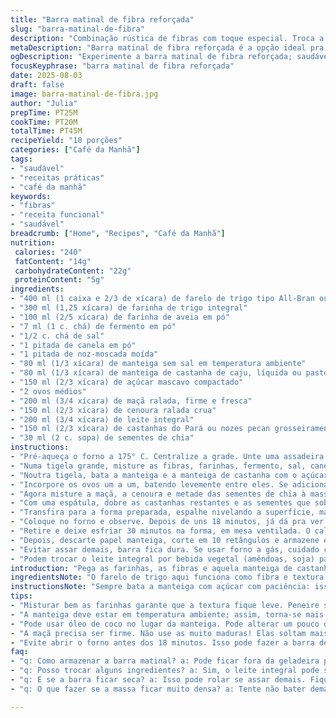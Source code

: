 ```yaml
---
title: "Barra matinal de fibra reforçada"
slug: "barra-matinal-de-fibra"
description: "Combinação rústica de fibras com toque especial. Troca a farinha comum por integral e o leite em pó por farinha de aveia. Adiciona sementes de chia pra dar liga e bolso proteico. Textura crocante das nozes casas com o frescor úmido da cenoura e da maçã. Fermento sutil, quase escondido. Doce na medida do troco, sem grudar. Ideal pra quem curte café da manhã funcional, rápido, sem firula. Conserva fácil, segura um pouco no congelador. Mistura fácil. Panela pra usar, não criar. Sabe aquele cheirinho da infância? Tá ali, só que com um quê de adulto esperto."
metaDescription: "Barra matinal de fibra reforçada é a opção ideal pra um café da manhã nutritivo e prático, cheio de sabores e texturas."
ogDescription: "Experimente a barra matinal de fibra reforçada; saudável e deliciosa, perfeita pra quem busca uma refeição rápida e funcional."
focusKeyphrase: "barra matinal de fibra reforçada"
date: 2025-08-03
draft: false
image: barra-matinal-de-fibra.jpg
author: "Julia"
prepTime: PT25M
cookTime: PT20M
totalTime: PT45M
recipeYield: "10 porções"
categories: ["Café da Manhã"]
tags:
- "saudável"
- "receitas práticas"
- "café da manhã"
keywords:
- "fibras"
- "receita funcional"
- "saudável"
breadcrumb: ["Home", "Recipes", "Café da Manhã"]
nutrition: 
 calories: "240"
 fatContent: "14g"
 carbohydrateContent: "22g"
 proteinContent: "5g"
ingredients:
- "400 ml (1 caixa e 2/3 de xícara) de farelo de trigo tipo All-Bran ou Buds"
- "300 ml (1,25 xícara) de farinha de trigo integral"
- "100 ml (2/5 xícara) de farinha de aveia em pó"
- "7 ml (1 c. chá) de fermento em pó"
- "1/2 c. chá de sal"
- "1 pitada de canela em pó"
- "1 pitada de noz-moscada moída"
- "80 ml (1/3 xícara) de manteiga sem sal em temperatura ambiente"
- "80 ml (1/3 xícara) de manteiga de castanha de caju, líquida ou pastosa"
- "150 ml (2/3 xícara) de açúcar mascavo compactado"
- "2 ovos médios"
- "200 ml (3/4 xícara) de maçã ralada, firme e fresca"
- "150 ml (2/3 xícara) de cenoura ralada crua"
- "200 ml (3/4 xícara) de leite integral"
- "150 ml (2/3 xícara) de castanhas do Pará ou nozes pecan grosseiramente picadas"
- "30 ml (2 c. sopa) de sementes de chia"
instructions:
- "Pré-aqueça o forno a 175° C. Centralize a grade. Unte uma assadeira retangular (30 x 22 cm) com manteiga e forre com papel manteiga, deixando sobra pra facilitar o desenforme."
- "Numa tigela grande, misture as fibras, farinhas, fermento, sal, canela e noz-moscada. O segredo aqui é peneirar os ingredientes secos para voltar uma mistura aerada; dá textura melhor. Reserve."
- "Noutra tigela, bata a manteiga e a manteiga de castanha com o açúcar mascavo até ficar cremoso e claro — não passar do ponto que vira líquido, só até ficar homogêneo e sem grumos. Isso garante barra menos densa."
- "Incorpore os ovos um a um, batendo levemente entre eles. Se adicionar tudo junto, pode talhar. Essa paciência faz diferença."
- "Agora misture a maçã, a cenoura e metade das sementes de chia à massa cremosa. Em seguida, acrescente a mistura seca aos poucos, intercalando com o leite. Bata só até unir — não quer desenvolve muito glúten nem massa elástica."
- "Com uma espátula, dobre as castanhas restantes e as sementes que sobraram, distribuindo uniformemente, mas delicadamente para não amassar ou liberar óleo. A castanha é a alma da crocância, mas pode virar pasta se for mexida demais."
- "Transfira para a forma preparada, espalhe nivelando a superfície, mas nada muito polido. A textura bruta permite o topo rachar e dourar com charme."
- "Coloque no forno e observe. Depois de uns 18 minutos, já dá pra ver cheirinho de assado, bordas firmes e topo começando a bronzearem. Teste do palito: deve sair com migalhas úmidas, não completamente seco."
- "Retire e deixe esfriar 30 minutos na forma, em mesa ventilada. O calor residual ainda vai ajudar a firmar sem ressecar."
- "Depois, descarte papel manteiga, corte em 10 retângulos e armazene em pote fechado. Vai até 3 dias fora da geladeira, mas na  geladeira aguenta uma semana. Congelar? Embale bem e dura meses. Dá pra descongelar no micro-ondas rapidinho, sem perder textura."
- "Evitar assar demais, barra fica dura. Se usar forno a gás, cuidado com pontos quentes, gira a forma na metade do tempo pra assar por igual."
- "Podem trocar o leite integral por bebida vegetal (amêndoas, soja) para versão vegana; aí substitua o ovo por 'linhaça de um ovo' para amarrar a massa. Manteiga pode ir de óleo de coco, mas muda leve perfil de sabor. Castanhas do Pará dão luxo, mas noz comum funciona bem. Farinha integral deixa um gosto mais intenso, se quiser mais leve pode usar metade integral, metade branca."
introduction: "Pega as farinhas, as fibras e aquela manteiga de castanhas esquecida na geladeira. Já viu que é barra matinal pesada para nutrir corpo e alma. Não é 'light', é corpo cheio, com textura que custou várias tentativas aqui na minha cozinha. Joguei longe o que ficava muito solto, esfarelado demais. Troquei o leite em pó por farinha de aveia pra dar umidade natural, fixar a liga sem pesar. Use a cenoura definida como na receita para crunch sutil; ralada fina pode empapar demais; entre raspas e grosseiro, achei ideal. As amêndoas viraram parça da castanha de caju, pra efeito diferente. Aí vai um segredo — sementes de chia dão liga apesar de não parecer, são quase invisíveis mas seguram tudo juntos. Equilíbrio da canela e noz-moscada têm que ser de leve, pra dar frescor, não pra virar bolo de festa. Aí entra o doce. Açúcar mascavo não só adoça, mas hidrata, com aquele toque caramelizado, mais ‘terra’. Assa até visual de topo craquelado com bordas firmes. O cheiro? Madeira e maçã, tostado com capricho. Esse é o tipo de barra que não te deixa sedento, segura corpo, não desmancha no primeiro quico."
ingredientsNote: "O farelo de trigo aqui funciona como fibra e textura; pode trocar por farelo de aveia, muda menos do que parece. Evite farinha muito fina, que deixa massa pesada, a integral traz sabor e valor nutricional. Farinha de aveia no lugar do leite em pó traz sabor e umidade, sem ter um sabor lácteo dominante. A manteiga precisa mesmo estar em temperatura ambiente pra emulsificar direito, bolos não perdoam manteiga fria. Troque manteiga de castanha de caju por amêndoas ou até pasta de amendoim, mudando o perfil, mas dá liga e sabor. Açúcar mascavo umidade e cor, claro, mas pode usar mel esquentando a manteiga, só equilibra com menos líquido. Para a maçã, prefira sempre uma mais firme, tipo Gala ou Fuji, para evitar que libere água demais. A cenoura ralada tem que estar seca, se insisti muito molhada, consegue alterar tempo e densidade. As castanhas podem ser substituídas sem pena: pecan, amêndoas, castanha do pará, mesmo avelã. As sementes de chia fora do comum aqui, porque costumava ser muito quebradiço — elas seguram a massa como cola, e ainda dão um boost de ômega-3. Ingredientes substitutos sempre mudam detalhes de textura e sabor, mas a proporção mantém a massa equilibrada."
instructionsNote: "Sempre bata a manteiga com açúcar com paciência: isso cria ar na mistura, que ajuda crescer a barra sem precisar uma enorme quantidade de fermento. Bater os ovos um a um evita talhar, pasta homogênea é chave — massa esfarelada ou quebradiça vem de mistura rápida demais quando ainda frio. As fibras e farinhas devem ser misturadas separadamente para garantir distribuição uniforme do fermento. Intercalar ingredientes secos com leite dá uniformidade, evita grumos. Use espátula para incorporar castanhas delicadamente, sem mastigar a massa. A temperatura do forno importa: muito quente, aquece rápido e queima as bordas; muito frio, barra fica úmida e pesada. Manter o forno limpo também ajuda que o calor seja uniforme, Não abra o forno nos primeiros 15 minutos pois quebra o crescimento da barra. A prova do palito tem que ser feita com prática: deve sair ligeiramente úmido, sinal que manteve umidade de maçã e cenoura. Esfriar bem nunca pule — barra ainda úmida tende a quebrar na hora de cortar. Congelar vai preservar sabor e textura, porém, embale bem pra não ressecar. Essa barra é resistência, feita pra durar um café completo ou post-treino."
tips:
- "Misturar bem as farinhas garante que a textura fique leve. Peneire sempre; ajuda a arejar a mistura e melhora o resultado final."
- "A manteiga deve estar em temperatura ambiente; assim, torna-se mais fácil bater com o açúcar. Se estiver fria, a massa não fica homogênea."
- "Pode usar óleo de coco no lugar da manteiga. Pode alterar um pouco o sabor, mas traz maciez. Troque também por pasta de amendoim se quiser uma pegada diferente."
- "A maçã precisa ser firme. Não use as muito maduras! Elas soltam mais água e isso altera a textura da barra. Cenouras também devem ser secas."
- "Evite abrir o forno antes dos 18 minutos. Isso pode fazer a barra desabar. Sempre de olho na cor; deve ficar dourada, cheirosa."
faq:
- "q: Como armazenar a barra matinal? a: Pode ficar fora da geladeira por até 3 dias. Se geladeira, até uma semana. Congelar? Embale bem, conserva por meses."
- "q: Posso trocar alguns ingredientes? a: Sim, o leite integral pode ser trocado por bebida vegetal. E o ovo pode ser substituído por linhaça de um ovo."
- "q: E se a barra ficar seca? a: Isso pode rolar se assar demais. Fique atento ao teste do palito. Deve sair úmido. Se passar do ponto, já era."
- "q: O que fazer se a massa ficar muito densa? a: Tente não bater demais. Se misturar os ovos muito rápido, pode virar uma massa espessa. Misture delicadamente."

---
```

